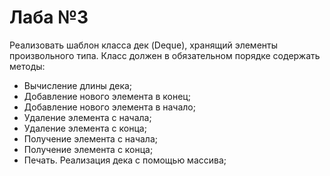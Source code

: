 # Лаба №3
Реализовать шаблон класса дек (Deque<X>), хранящий элементы произвольного типа.
Класс должен в обязательном порядке содержать методы:
- Вычисление длины дека;
- Добавление нового элемента в конец;
- Добавление нового элемента в начало;
- Удаление элемента с начала;
- Удаление элемента с конца;
- Получение элемента с начала;
- Получение элемента с конца;
- Печать.
Реализация дека с помощью массива;
